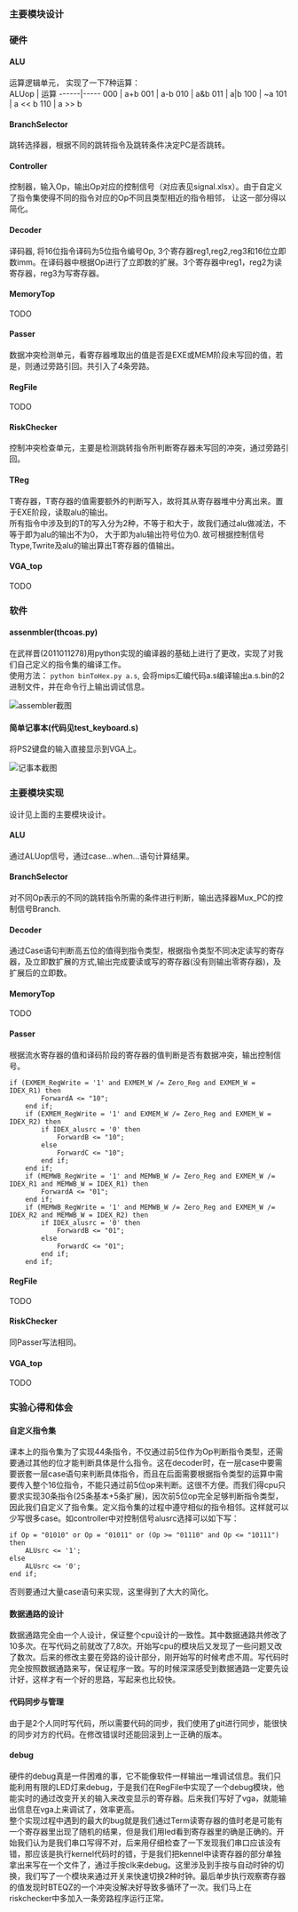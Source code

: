 
### 主要模块设计 
### 硬件
#### ALU
运算逻辑单元， 实现了一下7种运算：  
ALUop | 运算
------|-----
000 | a+b
001 | a-b
010 | a&b
011 | a\|b
100 | ~a
101 | a << b
110 | a >> b

#### BranchSelector
跳转选择器，根据不同的跳转指令及跳转条件决定PC是否跳转。

#### Controller
控制器，输入Op，输出Op对应的控制信号（对应表见signal.xlsx）。由于自定义了指令集使得不同的指令对应的Op不同且类型相近的指令相邻， 让这一部分得以简化。

#### Decoder
译码器, 将16位指令译码为5位指令编号Op, 3个寄存器reg1,reg2,reg3和16位立即数imm。在译码器中根据Op进行了立即数的扩展。3个寄存器中reg1，reg2为读寄存器，reg3为写寄存器。

#### MemoryTop
TODO

#### Passer
数据冲突检测单元，看寄存器堆取出的值是否是EXE或MEM阶段未写回的值，若是，则通过旁路引回。共引入了4条旁路。

#### RegFile
TODO

#### RiskChecker
控制冲突检查单元，主要是检测跳转指令所判断寄存器未写回的冲突，通过旁路引回。

#### TReg
T寄存器，T寄存器的值需要额外的判断写入，故将其从寄存器堆中分离出来。置于EXE阶段，读取alu的输出。  
所有指令中涉及到的T的写入分为2种，不等于和大于，故我们通过alu做减法，不等于即为alu的输出不为0， 大于即为alu输出符号位为0.
故可根据控制信号Ttype,Twrite及alu的输出算出T寄存器的值输出。

#### VGA\_top
TODO

### 软件
#### assenmbler(thcoas.py)
在武祥晋(2011011278)用python实现的编译器的基础上进行了更改，实现了对我们自己定义的指令集的编译工作。  
使用方法： `python binToHex.py a.s`, 会将mips汇编代码a.s编译输出a.s.bin的2进制文件，并在命令行上输出调试信息。

![assembler截图][1]

#### 简单记事本(代码见test_keyboard.s)
将PS2键盘的输入直接显示到VGA上。

![记事本截图][2]

### 主要模块实现
设计见上面的主要模块设计。
#### ALU
通过ALUop信号，通过case...when...语句计算结果。

#### BranchSelector
对不同Op表示的不同的跳转指令所需的条件进行判断，输出选择器Mux_PC的控制信号Branch.

#### Decoder
通过Case语句判断高五位的值得到指令类型，根据指令类型不同决定读写的寄存器，及立即数扩展的方式,输出完成要读或写的寄存器(没有则输出零寄存器)，及扩展后的立即数。

#### MemoryTop
TODO

#### Passer
根据流水寄存器的值和译码阶段的寄存器的值判断是否有数据冲突，输出控制信号。
```
if (EXMEM_RegWrite = '1' and EXMEM_W /= Zero_Reg and EXMEM_W = IDEX_R1) then
		ForwardA <= "10";
	end if;
	if (EXMEM_RegWrite = '1' and EXMEM_W /= Zero_Reg and EXMEM_W = IDEX_R2) then
		if IDEX_alusrc = '0' then
			ForwardB <= "10";
		else
			ForwardC <= "10";
		end if;
	end if;
	if (MEMWB_RegWrite = '1' and MEMWB_W /= Zero_Reg and EXMEM_W /= IDEX_R1 and MEMWB_W = IDEX_R1) then 
		ForwardA <= "01";
	end if;
	if (MEMWB_RegWrite = '1' and MEMWB_W /= Zero_Reg and EXMEM_W /= IDEX_R2 and MEMWB_W = IDEX_R2) then 
		if IDEX_alusrc = '0' then
			ForwardB <= "01";
		else 
			ForwardC <= "01";
		end if;
	end if;
```
#### RegFile
TODO

#### RiskChecker
同Passer写法相同。

#### VGA\_top
TODO

### 实验心得和体会
#### 自定义指令集
课本上的指令集为了实现44条指令，不仅通过前5位作为Op判断指令类型，还需要通过其他的位才能判断具体是什么指令。这在decoder时，在一层case中要需要嵌套一层case语句来判断具体指令，而且在后面需要根据指令类型的运算中需要传入整个16位指令，不能只通过前5位op来判断。这很不方便。而我们得cpu只要求实现30条指令(25条基本+5条扩展)，因次前5位op完全足够判断指令类型，因此我们自定义了指令集。定义指令集的过程中遵守相似的指令相邻。这样就可以少写很多case。如controller中对控制信号alusrc选择可以如下写：

```
if Op = "01010" or Op = "01011" or (Op >= "01110" and Op <= "10111") then
	ALUsrc <= '1';
else 
	ALUsrc <= '0';
end if;
```
否则要通过大量case语句来实现，这里得到了大大的简化。

#### 数据通路的设计
数据通路完全由一个人设计，保证整个cpu设计的一致性。其中数据通路共修改了10多次。在写代码之前就改了7,8次。开始写cpu的模块后又发现了一些问题又改了数次。后来的修改主要在旁路的设计部分，刚开始写的时候考虑不周。写代码时完全按照数据通路来写，保证程序一致。写的时候深深感受到数据通路一定要先设计好，这样才有一个好的思路，写起来也比较快。

#### 代码同步与管理
由于是2个人同时写代码，所以需要代码的同步，我们使用了git进行同步，能很快的同步对方的代码。在修改错误时还能回滚到上一正确的版本。

#### debug
硬件的debug真是一件困难的事，它不能像软件一样输出一堆调试信息。我们只能利用有限的LED灯来debug，于是我们在RegFile中实现了一个debug模块，他能实时的通过改变开关的输入来改变显示的寄存器。后来我们写好了vga，就能输出信息在vga上来调试了，效率更高。  
整个实现过程中遇到的最大的bug就是我们通过Term读寄存器的值时老是可能有一个寄存器里出现了随机的结果，但是我们用led看到寄存器里的确是正确的。开始我们认为是我们串口写得不对，后来用仔细检查了一下发现我们串口应该没有错，那应该是执行kernel代码时的错，于是我们把kennel中读寄存器的部分单独拿出来写在一个文件了，通过手按clk来debug。这里涉及到手按与自动时钟的切换，我们写了一个模块来通过开关来快速切换2种时钟。最后单步执行观察寄存器的值发现时BTEQZ的一个冲突没解决好导致多循环了一次。我们马上在riskchecker中多加入一条旁路程序运行正常。
    

  [1]: ./assembler.jpg
  [2]: ./notepad.jpg